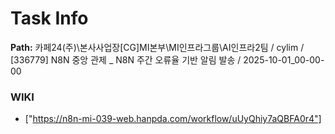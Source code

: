 # Task Info

**Path:** 카페24(주)\본사사업장\[CG]MI본부\MI인프라그룹\AI인프라2팀 / cylim / [336779] N8N 중앙 관제 _ N8N 주간 오류율 기반 알림 발송 / 2025-10-01_00-00-00

### WIKI
- ["https://n8n-mi-039-web.hanpda.com/workflow/uUyQhiy7aQBFA0r4"]

